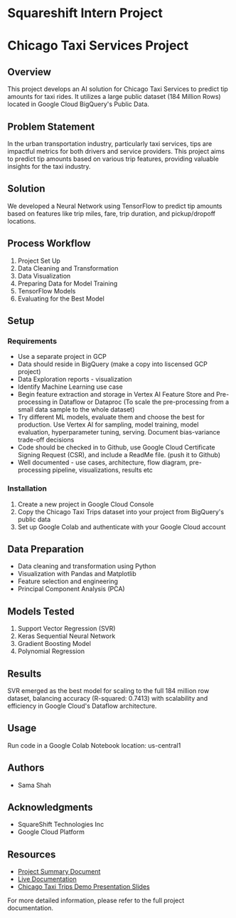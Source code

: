 # Squareshift Intern Project

# Chicago Taxi Services Project

## Overview
This project develops an AI solution for Chicago Taxi Services to predict tip amounts for taxi rides. It utilizes a large public dataset (184 Million Rows) located in Google Cloud BigQuery's Public Data.

## Problem Statement
In the urban transportation industry, particularly taxi services, tips are impactful metrics for both drivers and service providers. This project aims to predict tip amounts based on various trip features, providing valuable insights for the taxi industry.

## Solution
We developed a Neural Network using TensorFlow to predict tip amounts based on features like trip miles, fare, trip duration, and pickup/dropoff locations.

## Process Workflow
1. Project Set Up
2. Data Cleaning and Transformation
3. Data Visualization
4. Preparing Data for Model Training
5. TensorFlow Models
6. Evaluating for the Best Model

## Setup
### Requirements
- Use a separate project in GCP
- Data should reside in BigQuery (make a copy into liscensed GCP project)
- Data Exploration reports - visualization
- Identify Machine Learning use case
- Begin feature extraction and storage in Vertex AI Feature Store and Pre-processing in Dataflow or Dataproc (To scale the pre-processing from a small data sample to the whole dataset)
- Try different ML models, evaluate them and choose the best for production. Use Vertex AI for sampling, model training, model evaluation, hyperparameter tuning, serving. Document bias-variance trade-off decisions
- Code should be checked in to Github, use Google Cloud Certificate Signing Request (CSR), and include a ReadMe file. (push it to Github)
- Well documented - use cases, architecture, flow diagram, pre-processing pipeline, visualizations, results etc

### Installation
1. Create a new project in Google Cloud Console
2. Copy the Chicago Taxi Trips dataset into your project from BigQuery's public data
3. Set up Google Colab and authenticate with your Google Cloud account

## Data Preparation
- Data cleaning and transformation using Python
- Visualization with Pandas and Matplotlib
- Feature selection and engineering
- Principal Component Analysis (PCA)

## Models Tested
1. Support Vector Regression (SVR)
2. Keras Sequential Neural Network
3. Gradient Boosting Model
4. Polynomial Regression

## Results
SVR emerged as the best model for scaling to the full 184 million row dataset, balancing accuracy (R-squared: 0.7413) with scalability and efficiency in Google Cloud's Dataflow architecture.

## Usage
Run code in a Google Colab Notebook
location: us-central1

## Authors
- Sama Shah

## Acknowledgments
- SquareShift Technologies Inc
- Google Cloud Platform

## Resources
- [Project Summary Document]([url](https://docs.google.com/document/d/1kqJwnKXWDRxIK152KfYMCf03fqy0JJNyk2hkW3rn3s4/edit))
- [Live Documentation]([url](https://docs.google.com/document/d/1dYRp1580HKj-3R-Sr2SmeZsdugDRXbNQVrFNHMiT-Vk/edit))
- [Chicago Taxi Trips Demo Presentation Slides]([url](https://docs.google.com/presentation/d/1EIAYosi-YihLX3T5MwiyOPqPB4XCecMYsKWouDleeC8/edit#slide=id.p))

For more detailed information, please refer to the full project documentation.
